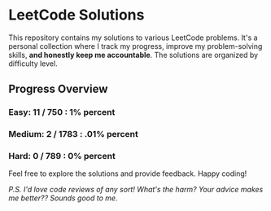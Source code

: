# LeetCode Solutions

This repository contains my solutions to various LeetCode problems. It's a personal collection where I track my progress, improve my problem-solving skills, **and honestly keep me accountable**. The solutions are organized by difficulty level.



## Progress Overview

### Easy: 11 / 750 : 1% percent
### Medium: 2 / 1783 : .01% percent
### Hard: 0 / 789 : 0% percent

Feel free to explore the solutions and provide feedback. Happy coding!

_P.S. I'd love code reviews of any sort! What's the harm? Your advice makes me better?? Sounds good to me._
